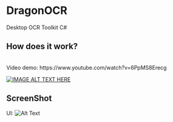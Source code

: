 # DragonOCR
Desktop OCR Toolkit C#</br>
<h2>How does it work?</h2></br>Video demo: https://www.youtube.com/watch?v=6PpMS8Erecg

[![IMAGE ALT TEXT HERE](http://img.youtube.com/vi/6PpMS8Erecg/0.jpg)](http://www.youtube.com/watch?v=6PpMS8Erecg)
<h2>ScreenShot</h2>

UI: ![Alt Text](https://github.com/phatjkk/DragonOCR/raw/master/Untitled.png)
